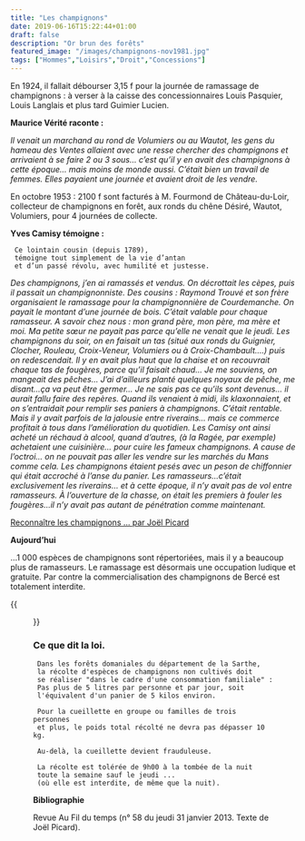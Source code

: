 ```yaml
---
title: "Les champignons"
date: 2019-06-16T15:22:44+01:00
draft: false
description: "Or brun des forêts"
featured_image: "/images/champignons-nov1981.jpg"
tags: ["Hommes","Loisirs","Droit","Concessions"]
---
```



En 1924, il fallait débourser 3,15 f pour la journée de ramassage de champignons : 
à verser à la caisse des concessionnaires 
Louis Pasquier, Louis Langlais et plus tard Guimier Lucien. 

**Maurice Vérité raconte :**

*Il venait un marchand au rond de Volumiers ou au Wautot, 
les gens du hameau des Ventes allaient avec une resse chercher
des champignons et arrivaient à se faire 2 ou 3 sous…
c’est qu’il y en avait des champignons à cette époque…
mais moins de monde aussi. 
C’était bien un travail de femmes. 
Elles payaient une journée et avaient droit de les vendre.*

En octobre 1953 : 
2100 f sont facturés à M. Fourmond de Château-du-Loir, 
collecteur de champignons en forêt, 
aux ronds du chêne Désiré, Wautot, Volumiers, pour 4 journées de collecte.

**Yves Camisy témoigne :**

     Ce lointain cousin (depuis 1789), 
     témoigne tout simplement de la vie d’antan 
     et d’un passé révolu, avec humilité et justesse. 
     
*Des champignons, j’en ai ramassés et vendus. 
On décrottait les cèpes, puis il passait un champignonniste.
Des cousins : Raymond Trouvé et son frère organisaient le 
ramassage pour la champignonnière de Courdemanche. 
On payait le montant d’une journée de bois. 
C’était valable pour chaque ramasseur. 
A savoir chez nous : mon grand père, mon père, ma mère et moi.
Ma petite sœur ne payait pas parce qu’elle ne venait que le jeudi.
Les champignons du soir, on en faisait un tas 
(situé aux ronds du Guignier, Clocher, Rouleau, Croix-Veneur, 
Volumiers ou à Croix-Chambault….) puis on redescendait.
Il y en avait plus haut que la chaise et on recouvrait 
chaque tas de fougères, parce qu’il faisait chaud… 
Je me souviens, on mangeait des pêches… 
J’ai d’ailleurs planté quelques noyaux de pêche,
me disant…ça va peut être germer… 
Je ne sais pas ce qu’ils sont devenus…
il aurait fallu faire des repères. 
Quand ils venaient à midi, ils klaxonnaient,
et on s’entraidait pour remplir ses paniers à champignons.
C’était rentable. 
Mais il y avait parfois de la jalousie entre riverains… 
mais ce commerce profitait à tous dans
l’amélioration du quotidien. 
Les Camisy ont ainsi acheté un réchaud à alcool, 
quand d’autres, (à la Ragée, par exemple) achetaient une cuisinière…
pour cuire les fameux champignons. 
A cause de l’octroi… on ne pouvait pas aller 
les vendre sur les marchés du Mans comme cela. 
Les champignons étaient pesés avec un peson de 
chiffonnier qui était accroché à l’anse du panier. 
Les ramasseurs…c’était exclusivement les riverains…
et à cette époque, il n’y avait pas de vol entre ramasseurs. 
À l’ouverture de la chasse, on était les premiers 
à fouler les fougères…il n’y avait pas autant de pénétration comme maintenant.* 

[Reconnaître les champignons … par Joël Picard](/articles/pdf/n58champignons.pdf)

**Aujourd’hui**

…1 000 espèces de champignons sont répertoriées,
mais il y a beaucoup plus de ramasseurs. 
Le ramassage est désormais une occupation ludique et gratuite. 
Par contre la commercialisation des champignons de Bercé est totalement interdite.

{{<figure src="/images/articles/champignonsmortels.jpg"  title="Les champignons vénéneux">}}

     
### Ce que dit la loi.
    
     Dans les forêts domaniales du département de la Sarthe, 
     la récolte d'espèces de champignons non cultivés doit 
     se réaliser "dans le cadre d'une consommation familiale" :
     Pas plus de 5 litres par personne et par jour, soit 
     l'équivalent d'un panier de 5 kilos environ.
     
     Pour la cueillette en groupe ou familles de trois personnes
     et plus, le poids total récolté ne devra pas dépasser 10 kg.
     
     Au-delà, la cueillette devient frauduleuse. 
     
     La récolte est tolérée de 9h00 à la tombée de la nuit 
     toute la semaine sauf le jeudi ...
     (où elle est interdite, de même que la nuit).

     
**Bibliographie**
     
Revue Au Fil du temps (n° 58 du jeudi 31 janvier 2013. Texte de Joël Picard).
     
